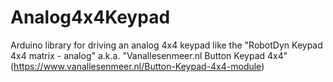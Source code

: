 # Analog4x4Keypad
Arduino library for driving an analog 4x4 keypad like the "RobotDyn Keypad 4x4 matrix - analog" a.k.a. "Vanallesenmeer.nl Button Keypad 4x4" (https://www.vanallesenmeer.nl/Button-Keypad-4x4-module)
